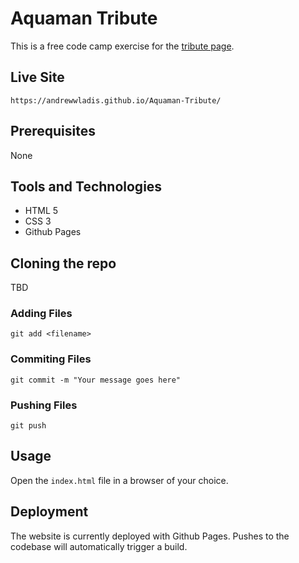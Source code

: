 # Aquaman Tribute
This is a free code camp exercise for the [tribute page](https://learn.freecodecamp.org/responsive-web-design/responsive-web-design-projects/build-a-tribute-page).

## Live Site

`https://andrewwladis.github.io/Aquaman-Tribute/`

## Prerequisites
None

## Tools and Technologies
- HTML 5
- CSS 3
- Github Pages

## Cloning the repo

TBD

### Adding Files

`git add <filename>`

### Commiting Files

`git commit -m "Your message goes here"`

### Pushing Files

`git push`

## Usage
Open the `index.html` file in a browser of your choice.

## Deployment
The website is currently deployed with Github Pages. Pushes to the codebase will automatically trigger a build.